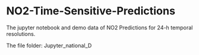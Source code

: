# NO2-Time-Sensitive-Predictions

The jupyter notebook and demo data of NO2 Predictions for 24-h temporal resolutions.

The file folder: Jupyter_national_D
